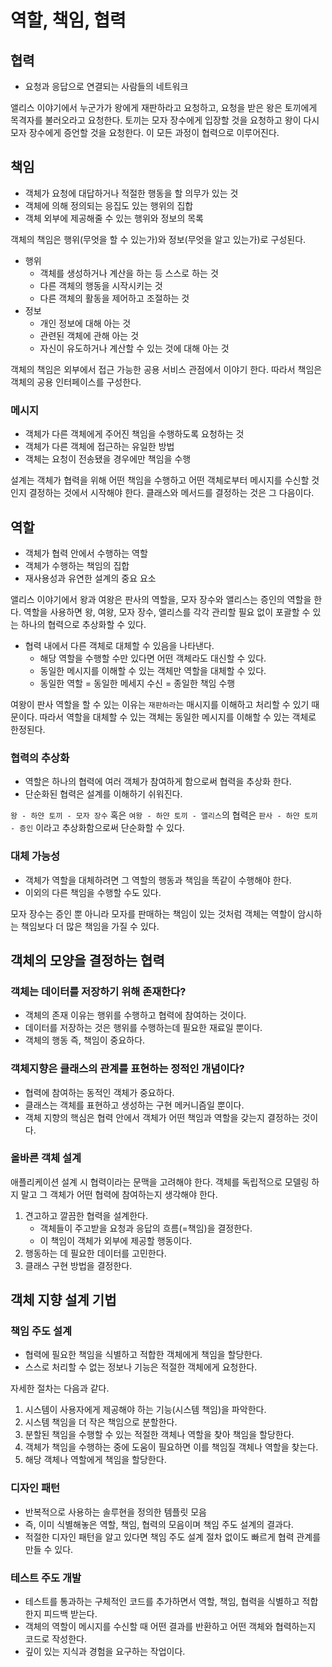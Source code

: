 # 역할, 책임, 협력

## 협력

- 요청과 응답으로 연결되는 사람들의 네트워크

앨리스 이야기에서 누군가가 왕에게 재판하라고 요청하고, 요청을 받은 왕은 토끼에게 목격자를 불러오라고 요청한다. 토끼는 모자 장수에게 입장할 것을 요청하고 왕이 다시 모자 장수에게 증언할 것을 요청한다. 이 모든 과정이 협력으로 이루어진다.

## 책임

- 객체가 요청에 대답하거나 적절한 행동을 할 의무가 있는 것
- 객체에 의해 정의되는 응집도 있는 행위의 집합
- 객체 외부에 제공해줄 수 있는 행위와 정보의 목록

객체의 책임은 행위(무엇을 할 수 있는가)와 정보(무엇을 알고 있는가)로 구성된다.

- 행위
    - 객체를 생성하거나 계산을 하는 등 스스로 하는 것
    - 다른 객체의 행동을 시작시키는 것
    - 다른 객체의 활동을 제어하고 조절하는 것
- 정보
    - 개인 정보에 대해 아는 것
    - 관련된 객체에 관해 아는 것
    - 자신이 유도하거나 계산할 수 있는 것에 대해 아는 것

객체의 책임은 외부에서 접근 가능한 공용 서비스 관점에서 이야기 한다. 따라서 책임은 객체의 공용 인터페이스를 구성한다.

### 메시지

- 객체가 다른 객체에게 주어진 책임을 수행하도록 요청하는 것
- 객체가 다른 객체에 접근하는 유일한 방법
- 객체는 요청이 전송됐을 경우에만 책임을 수행

설계는 객체가 협력을 위해 어떤 책임을 수행하고 어떤 객체로부터 메시지를 수신할 것인지 결정하는 것에서 시작해야 한다. 클래스와 메서드를 결정하는 것은 그 다음이다.

## 역할

- 객체가 협력 안에서 수행하는 역할
- 객체가 수행하는 책임의 집합
- 재사용성과 유연한 설계의 중요 요소

앨리스 이야기에서 왕과 여왕은 판사의 역할을, 모자 장수와 앨리스는 증인의 역할을 한다. 역할을 사용하면 왕, 여왕, 모자 장수, 앨리스를 각각 관리할 필요 없이 포괄할 수 있는
하나의 협력으로 추상화할 수 있다.

- 협력 내에서 다른 객체로 대체할 수 있음을 나타낸다.
    - 해당 역할을 수행할 수만 있다면 어떤 객체라도 대신할 수 있다.
    - 동일한 메시지를 이해할 수 있는 객체만 역할을 대체할 수 있다.
    - 동일한 역할 = 동일한 메세지 수신 = 종일한 책임 수행

여왕이 판사 역할을 할 수 있는 이유는 `재판하라`는 매시지를 이해하고 처리할 수 있기 때문이다. 따라서 역할을 대체할 수 있는 객체는 동일한 메시지를 이해할 수 있는 객체로
한정된다.

### 협력의 추상화

- 역할은 하나의 협력에 여러 객체가 참여하게 함으로써 협력을 추상화 한다.
- 단순화된 협력은 설계를 이해하기 쉬워진다.

`왕 - 하얀 토끼 - 모자 장수` 혹은 `여왕 - 하얀 토끼 - 앨리스`의 협력은 `판사 - 하얀 토끼 - 증인` 이라고 추상화함으로써 단순화할 수 있다.

### 대체 가능성

- 객체가 역할을 대체하려면 그 역할의 행동과 책임을 똑같이 수행해야 한다.
- 이외의 다른 책임을 수행할 수도 있다.

모자 장수는 증인 뿐 아니라 모자를 판매하는 책임이 있는 것처럼 객체는 역할이 암시하는 책임보다 더 많은 책임을 가질 수 있다.

## 객체의 모양을 결정하는 협력

### 객체는 데이터를 저장하기 위해 존재한다?

- 객체의 존재 이유는 행위를 수행하고 협력에 참여하는 것이다.
- 데이터를 저장하는 것은 행위를 수행하는데 필요한 재료일 뿐이다.
- 객체의 행동 즉, 책임이 중요하다.

### 객체지향은 클래스의 관계를 표현하는 정적인 개념이다?

- 협력에 참여하는 동적인 객체가 중요하다.
- 클래스는 객체를 표현하고 생성하는 구현 메커니즘일 뿐이다.
- 객체 지향의 핵심은 협력 안에서 객체가 어떤 책임과 역할을 갖는지 결정하는 것이다.

### 올바른 객체 설계

애플리케이션 설계 시 협력이라는 문맥을 고려해야 한다. 객체를 독립적으로 모델링 하지 말고 그 객체가 어떤 협력에 참여하는지 생각해야 한다.

1. 견고하고 깔끔한 협력을 설계한다. 
    - 객체들이 주고받을 요청과 응답의 흐름(=책임)을 결정한다.
    - 이 책임이 객체가 외부에 제공할 행동이다.
2. 행동하는 데 필요한 데이터를 고민한다.
3. 클래스 구현 방법을 결정한다.

## 객체 지향 설계 기법
### 책임 주도 설계

- 협력에 필요한 책임을 식별하고 적합한 객체에게 책임을 할당한다.
- 스스로 처리할 수 없는 정보나 기능은 적절한 객체에게 요청한다.

자세한 절차는 다음과 같다.

1. 시스템이 사용자에게 제공해야 하는 기능(시스템 책임)을 파악한다.
2. 시스템 책임을 더 작은 책임으로 분할한다.
3. 분할된 책임을 수행할 수 있는 적절한 객체나 역할을 찾아 책임을 할당한다.
4. 객체가 책임을 수행하는 중에 도움이 필요하면 이를 책임질 객체나 역할을 찾는다.
5. 해당 객체나 역할에게 책임을 할당한다.

### 디자인 패턴

- 반복적으로 사용하는 솔루현을 정의한 템플릿 모음
- 즉, 이미 식별해놓은 역할, 책임, 협력의 모음이며 책임 주도 설계의 결과다.
- 적절한 디자인 패턴을 알고 있다면 책임 주도 설계 절차 없이도 빠르게 협력 관계를 만들 수 있다.

### 테스트 주도 개발

- 테스트를 통과하는 구체적인 코드를 추가하면서 역할, 책임, 협력을 식별하고 적합한지 피드백 받는다.
- 객체의 역할이 메시지를 수신할 때 어떤 결과를 반환하고 어떤 객체와 협력하는지 코드로 작성한다.
- 깊이 있는 지식과 경험을 요구하는 작업이다.